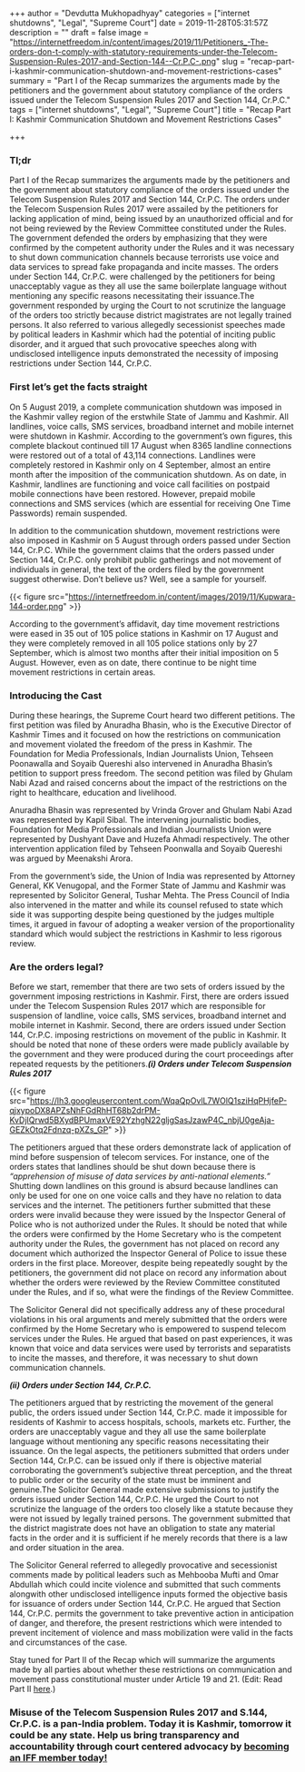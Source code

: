 +++
author = "Devdutta Mukhopadhyay"
categories = ["internet shutdowns", "Legal", "Supreme Court"]
date = 2019-11-28T05:31:57Z
description = ""
draft = false
image = "https://internetfreedom.in/content/images/2019/11/Petitioners_-The-orders-don-t-comply-with-statutory-requirements-under-the-Telecom-Suspension-Rules-2017-and-Section-144--Cr.P.C-.png"
slug = "recap-part-i-kashmir-communication-shutdown-and-movement-restrictions-cases"
summary = "Part I of the Recap summarizes the arguments made by the petitioners and the government about statutory compliance of the orders issued under the Telecom Suspension Rules 2017 and Section 144, Cr.P.C."
tags = ["internet shutdowns", "Legal", "Supreme Court"]
title = "Recap Part I: Kashmir Communication Shutdown and Movement Restrictions Cases"

+++


### Tl;dr

Part I of the Recap summarizes the arguments made by the petitioners and the government about statutory compliance of the orders issued under the Telecom Suspension Rules 2017 and Section 144, Cr.P.C. The orders under the Telecom Suspension Rules 2017 were assailed by the petitioners for lacking application of mind, being issued by an unauthorized official and for not being reviewed by the Review Committee constituted under the Rules. The government defended the orders by emphasizing that they were confirmed by the competent authority under the Rules and it was necessary to shut down communication channels because terrorists use voice and data services to spread fake propaganda and incite masses. The orders under Section 144, Cr.P.C. were challenged by the petitioners for being unacceptably vague as they all use the same boilerplate language without mentioning any specific reasons necessitating their issuance.The government responded by urging the Court to not scrutinize the language of the orders too strictly because district magistrates are not legally trained persons. It also referred to various allegedly secessionist speeches made by political leaders in Kashmir which had the potential of inciting public disorder, and it argued that such provocative speeches along with undisclosed intelligence inputs demonstrated the necessity of imposing restrictions under Section 144, Cr.P.C.

### First let’s get the facts straight

On 5 August 2019, a complete communication shutdown was imposed in the Kashmir valley region of the erstwhile State of Jammu and Kashmir. All landlines, voice calls, SMS services, broadband internet and mobile internet were shutdown in Kashmir. According to the government’s own figures, this complete blackout continued till 17 August when 8365 landline connections were restored out of a total of 43,114 connections. Landlines were completely restored in Kashmir only on 4 September, almost an entire month after the imposition of the communication shutdown. As on date, in Kashmir, landlines are functioning and voice call facilities on postpaid mobile connections have been restored. However, prepaid mobile connections and SMS services (which are essential for receiving One Time Passwords) remain suspended.

In addition to the communication shutdown, movement restrictions were also imposed in Kashmir on 5 August through orders passed under Section 144, Cr.P.C. While the government claims that the orders passed under Section 144, Cr.P.C. only prohibit public gatherings and not movement of individuals in general, the text of the orders filed by the government suggest otherwise. Don’t believe us? Well, see a sample for yourself.

{{< figure src="https://internetfreedom.in/content/images/2019/11/Kupwara-144-order.png" >}}

According to the government’s affidavit, day time movement restrictions were eased in 35 out of 105 police stations in Kashmir on 17 August and they were completely removed in all 105 police stations only by 27 September, which is almost two months after their initial imposition on 5 August. However, even as on date, there continue to be night time movement restrictions in certain areas.

### Introducing the Cast

During these hearings, the Supreme Court heard two different petitions. The first petition was filed by Anuradha Bhasin, who is the Executive Director of Kashmir Times and it focused on how the restrictions on communication and movement violated the freedom of the press in Kashmir. The Foundation for Media Professionals, Indian Journalists Union, Tehseen Poonawalla and Soyaib Quereshi also intervened in Anuradha Bhasin’s petition to support press freedom. The second petition was filed by Ghulam Nabi Azad and raised concerns about the impact of the restrictions on the right to healthcare, education and livelihood.

Anuradha Bhasin was represented by Vrinda Grover and Ghulam Nabi Azad was represented by Kapil Sibal. The intervening journalistic bodies, Foundation for Media Professionals and Indian Journalists Union were represented by Dushyant Dave and Huzefa Ahmadi respectively. The other intervention application filed by Tehseen Poonwalla and Soyaib Quereshi was argued by Meenakshi Arora. 

From the government’s side, the Union of India was represented by Attorney General, KK Venugopal, and the Former State of Jammu and Kashmir was represented by Solicitor General, Tushar Mehta. The Press Council of India also intervened in the matter and while its counsel refused to state which side it was supporting despite being questioned by the judges multiple times, it argued in favour of adopting a weaker version of the proportionality standard which would subject the restrictions in Kashmir to less rigorous review.

### Are the orders legal?

Before we start, remember that there are two sets of orders issued by the government imposing restrictions in Kashmir. First, there are orders issued under the Telecom Suspension Rules 2017 which are responsible for suspension of landline, voice calls, SMS services, broadband internet and mobile internet in Kashmir. Second, there are orders issued under Section 144, Cr.P.C. imposing restrictions on movement of the public in Kashmir. It should be noted that none of these orders were made publicly available by the government and they were produced during the court proceedings after repeated requests by the petitioners._**(i) Orders under Telecom Suspension Rules 2017**_

{{< figure src="https://lh3.googleusercontent.com/WqaQpOvlL7WOlQ1sziHqPHjfeP-qjxypoDX8APZsNhFGdRhHT68b2drPM-KvDjIQrwd5BXydBPUmaxVE92YzhgN22gljgSasJzawP4C_nbjU0geAja-GEZkOtq2Fdnzq-pXZs_GP" >}}

The petitioners argued that these orders demonstrate lack of application of mind before suspension of telecom services. For instance, one of the orders states that landlines should be shut down because there is _“apprehension of misuse of data services by anti-national elements.”_ Shutting down landlines on this ground is absurd because landlines can only be used for one on one voice calls and they have no relation to data services and the internet. The petitioners further submitted that these orders were invalid because they were issued by the Inspector General of Police who is not authorized under the Rules. It should be noted that while the orders were confirmed by the Home Secretary who is the competent authority under the Rules, the government has not placed on record any document which authorized the Inspector General of Police to issue these orders in the first place. Moreover, despite being repeatedly sought by the petitioners, the government did not place on record any information about whether the orders were reviewed by the Review Committee constituted under the Rules, and if so, what were the findings of the Review Committee.

The Solicitor General did not specifically address any of these procedural violations in his oral arguments and merely submitted that the orders were confirmed by the Home Secretary who is empowered to suspend telecom services under the Rules. He argued that based on past experiences, it was known that voice and data services were used by terrorists and separatists to incite the masses, and therefore, it was necessary to shut down communication channels. 

_**(ii) Orders under Section 144, Cr.P.C.**_

The petitioners argued that by restricting the movement of the general public, the orders issued under Section 144, Cr.P.C. made it impossible for residents of Kashmir to access hospitals, schools, markets etc. Further, the orders are unacceptably vague and they all use the same boilerplate language without mentioning any specific reasons necessitating their issuance. On the legal aspects, the petitioners submitted that orders under Section 144, Cr.P.C. can be issued only if there is objective material corroborating the government’s subjective threat perception, and the threat to public order or the security of the state must be imminent and genuine.The Solicitor General made extensive submissions to justify the orders issued under Section 144, Cr.P.C. He urged the Court to not scrutinize the language of the orders too closely like a statute because they were not issued by legally trained persons. The government submitted that the district magistrate does not have an obligation to state any material facts in the order and it is sufficient if he merely records that there is a law and order situation in the area.

The Solicitor General referred to allegedly provocative and secessionist comments made by political leaders such as Mehbooba Mufti and Omar Abdullah which could incite violence and submitted that such comments alongwith other undisclosed intelligence inputs formed the objective basis for issuance of orders under Section 144, Cr.P.C. He argued that Section 144, Cr.P.C. permits the government to take preventive action in anticipation of danger, and therefore, the present restrictions which were intended to prevent incitement of violence and mass mobilization were valid in the facts and circumstances of the case.

Stay tuned for Part II of the Recap which will summarize the arguments made by all parties about whether these restrictions on communication and movement pass constitutional muster under Article 19 and 21. (Edit: Read Part II [here](https://internetfreedom.in/recap-part-ii-kashmir-communication-shutdown-and-movement-restrictions-cases/).)

### Misuse of the Telecom Suspension Rules 2017 and S.144, Cr.P.C. is a pan-India problem. Today it is Kashmir, tomorrow it could be any state. Help us bring transparency and accountability through court centered advocacy by [becoming an IFF member today!](https://internetfreedom.in/donate/)



